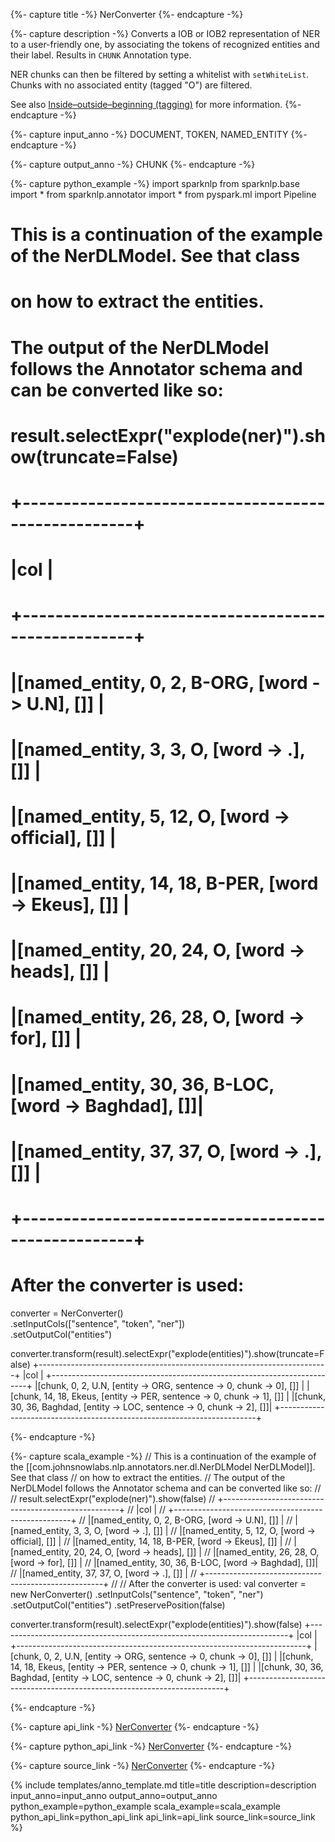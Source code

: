 {%- capture title -%}
NerConverter
{%- endcapture -%}

{%- capture description -%}
Converts a IOB or IOB2 representation of NER to a user-friendly one,
by associating the tokens of recognized entities and their label. Results in `CHUNK` Annotation type.

NER chunks can then be filtered by setting a whitelist with `setWhiteList`.
Chunks with no associated entity (tagged "O") are filtered.

See also [Inside–outside–beginning (tagging)](https://en.wikipedia.org/wiki/Inside%E2%80%93outside%E2%80%93beginning_(tagging)) for more information.
{%- endcapture -%}

{%- capture input_anno -%}
DOCUMENT, TOKEN, NAMED_ENTITY
{%- endcapture -%}

{%- capture output_anno -%}
CHUNK
{%- endcapture -%}

{%- capture python_example -%}
import sparknlp
from sparknlp.base import *
from sparknlp.annotator import *
from pyspark.ml import Pipeline
# This is a continuation of the example of the NerDLModel. See that class
# on how to extract the entities.
# The output of the NerDLModel follows the Annotator schema and can be converted like so:
#
# result.selectExpr("explode(ner)").show(truncate=False)
# +----------------------------------------------------+
# |col                                                 |
# +----------------------------------------------------+
# |[named_entity, 0, 2, B-ORG, [word -> U.N], []]      |
# |[named_entity, 3, 3, O, [word -> .], []]            |
# |[named_entity, 5, 12, O, [word -> official], []]    |
# |[named_entity, 14, 18, B-PER, [word -> Ekeus], []]  |
# |[named_entity, 20, 24, O, [word -> heads], []]      |
# |[named_entity, 26, 28, O, [word -> for], []]        |
# |[named_entity, 30, 36, B-LOC, [word -> Baghdad], []]|
# |[named_entity, 37, 37, O, [word -> .], []]          |
# +----------------------------------------------------+
#
# After the converter is used:
converter = NerConverter() \
    .setInputCols(["sentence", "token", "ner"]) \
    .setOutputCol("entities")

converter.transform(result).selectExpr("explode(entities)").show(truncate=False)
+------------------------------------------------------------------------+
|col                                                                     |
+------------------------------------------------------------------------+
|[chunk, 0, 2, U.N, [entity -> ORG, sentence -> 0, chunk -> 0], []]      |
|[chunk, 14, 18, Ekeus, [entity -> PER, sentence -> 0, chunk -> 1], []]  |
|[chunk, 30, 36, Baghdad, [entity -> LOC, sentence -> 0, chunk -> 2], []]|
+------------------------------------------------------------------------+

{%- endcapture -%}

{%- capture scala_example -%}
// This is a continuation of the example of the [[com.johnsnowlabs.nlp.annotators.ner.dl.NerDLModel NerDLModel]]. See that class
// on how to extract the entities.
// The output of the NerDLModel follows the Annotator schema and can be converted like so:
//
// result.selectExpr("explode(ner)").show(false)
// +----------------------------------------------------+
// |col                                                 |
// +----------------------------------------------------+
// |[named_entity, 0, 2, B-ORG, [word -> U.N], []]      |
// |[named_entity, 3, 3, O, [word -> .], []]            |
// |[named_entity, 5, 12, O, [word -> official], []]    |
// |[named_entity, 14, 18, B-PER, [word -> Ekeus], []]  |
// |[named_entity, 20, 24, O, [word -> heads], []]      |
// |[named_entity, 26, 28, O, [word -> for], []]        |
// |[named_entity, 30, 36, B-LOC, [word -> Baghdad], []]|
// |[named_entity, 37, 37, O, [word -> .], []]          |
// +----------------------------------------------------+
//
// After the converter is used:
val converter = new NerConverter()
  .setInputCols("sentence", "token", "ner")
  .setOutputCol("entities")
  .setPreservePosition(false)

converter.transform(result).selectExpr("explode(entities)").show(false)
+------------------------------------------------------------------------+
|col                                                                     |
+------------------------------------------------------------------------+
|[chunk, 0, 2, U.N, [entity -> ORG, sentence -> 0, chunk -> 0], []]      |
|[chunk, 14, 18, Ekeus, [entity -> PER, sentence -> 0, chunk -> 1], []]  |
|[chunk, 30, 36, Baghdad, [entity -> LOC, sentence -> 0, chunk -> 2], []]|
+------------------------------------------------------------------------+

{%- endcapture -%}

{%- capture api_link -%}
[NerConverter](https://nlp.johnsnowlabs.com/api/com/johnsnowlabs/nlp/annotators/ner/NerConverter)
{%- endcapture -%}

{%- capture python_api_link -%}
[NerConverter](https://nlp.johnsnowlabs.com/api/python/reference/autosummary/sparknlp.annotator.NerConverter.html)
{%- endcapture -%}

{%- capture source_link -%}
[NerConverter](https://github.com/JohnSnowLabs/spark-nlp/tree/master/src/main/scala/com/johnsnowlabs/nlp/annotators/ner/NerConverter.scala)
{%- endcapture -%}

{% include templates/anno_template.md
title=title
description=description
input_anno=input_anno
output_anno=output_anno
python_example=python_example
scala_example=scala_example
python_api_link=python_api_link
api_link=api_link
source_link=source_link
%}